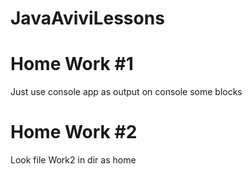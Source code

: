 # JavaAviviLessons

# Home Work #1
Just use console app as output on console some blocks

# Home Work #2
Look file Work2 in dir as home